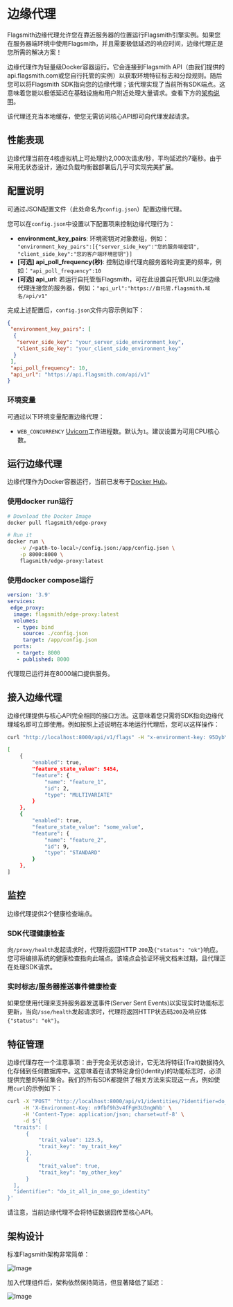 # 边缘代理

Flagsmith边缘代理允许您在靠近服务器的位置运行Flagsmith引擎实例。如果您在服务器端环境中使用Flagsmith，并且需要极低延迟的响应时间，边缘代理正是您所需的解决方案！

边缘代理作为轻量级Docker容器运行。它会连接到Flagsmith API（由我们提供的api.flagsmith.com或您自行托管的实例）以获取环境特征标志和分段规则。随后您可以将Flagsmith SDK指向您的边缘代理；该代理实现了当前所有SDK端点。这意味着您能以极低延迟在基础设施和用户附近处理大量请求。查看下方的[架构说明](#architecture)。

该代理还充当本地缓存，使您无需访问核心API即可向代理发起请求。

## 性能表现

边缘代理当前在4核虚拟机上可处理约2,000次请求/秒，平均延迟约7毫秒。由于采用无状态设计，通过负载均衡器部署后几乎可实现完美扩展。

## 配置说明

可通过JSON配置文件（此处命名为`config.json`）配置边缘代理。

您可以在`config.json`中设置以下配置项来控制边缘代理行为：

- **environment_key_pairs**: 环境密钥对对象数组，例如：
  `"environment_key_pairs":[{"server_side_key":"您的服务端密钥", "client_side_key":"您的客户端环境密钥"}]`
- **[可选] api_poll_frequency(秒)**: 控制边缘代理向服务器轮询变更的频率，例如：`"api_poll_frequency":10`
- **[可选] api_url**: 若运行自托管版Flagsmith，可在此设置自托管URL以便边缘代理连接您的服务器，例如：`"api_url":"https://自托管.flagsmith.域名/api/v1"`

完成上述配置后，`config.json`文件内容示例如下：

```json
{
 "environment_key_pairs": [
  {
   "server_side_key": "your_server_side_environment_key",
   "client_side_key": "your_client_side_environment_key"
  }
 ],
 "api_poll_frequency": 10,
 "api_url": "https://api.flagsmith.com/api/v1"
}
```

### 环境变量

可通过以下环境变量配置边缘代理：

- `WEB_CONCURRENCY` [Uvicorn](https://www.uvicorn.org/)工作进程数。默认为`1`。建议设置为可用CPU核心数。

## 运行边缘代理

边缘代理作为Docker容器运行，当前已发布于[Docker Hub](https://hub.docker.com/repository/docker/flagsmith/edge-proxy)。

### 使用docker run运行

```bash
# Download the Docker Image
docker pull flagsmith/edge-proxy

# Run it
docker run \
    -v /<path-to-local>/config.json:/app/config.json \
    -p 8000:8000 \
    flagsmith/edge-proxy:latest
```

### 使用docker compose运行

```yml
version: '3.9'
services:
 edge_proxy:
  image: flagsmith/edge-proxy:latest
  volumes:
   - type: bind
     source: ./config.json
     target: /app/config.json
  ports:
   - target: 8000
   - published: 8000
```

代理现已运行并在8000端口提供服务。

## 接入边缘代理

边缘代理提供与核心API完全相同的接口方法。这意味着您只需将SDK指向边缘代理域名即可立即使用。例如按照上述说明在本地运行代理后，您可以这样操作：

```bash
curl "http://localhost:8000/api/v1/flags" -H "x-environment-key: 95DybY5oJoRNhxPZYLrxk4" | jq

[
    {
        "enabled": true,
        "feature_state_value": 5454,
        "feature": {
            "name": "feature_1",
            "id": 2,
            "type": "MULTIVARIATE"
        }
    },
    {
        "enabled": true,
        "feature_state_value": "some_value",
        "feature": {
            "name": "feature_2",
            "id": 9,
            "type": "STANDARD"
        }
    },
]
```

## 监控

边缘代理提供2个健康检查端点。

### SDK代理健康检查

向`/proxy/health`发起请求时，代理将返回HTTP `200`及`{"status": "ok"}`响应。您可将编排系统的健康检查指向此端点。该端点会验证环境文档未过期，且代理正在处理SDK请求。

### 实时标志/服务器推送事件健康检查

如果您使用代理来支持服务器发送事件(Server Sent Events)以实现实时功能标志更新，当向`/sse/health`发起请求时，代理将返回HTTP状态码`200`及响应体`{"status": "ok"}`。

## 特征管理

边缘代理存在一个注意事项：由于完全无状态设计，它无法将特征(Trait)数据持久化存储到任何数据库中。这意味着在请求特定身份(Identity)的功能标志时，必须提供完整的特征集合。我们的所有SDK都提供了相关方法来实现这一点，例如使用`curl`的示例如下：

```bash
curl -X "POST" "http://localhost:8000/api/v1/identities/?identifier=do_it_all_in_one_go_identity" \
     -H 'X-Environment-Key: n9fbf9h3v4fFgH3U3ngWhb' \
     -H 'Content-Type: application/json; charset=utf-8' \
     -d $'{
  "traits": [
      {
          "trait_value": 123.5,
          "trait_key": "my_trait_key"
      },
      {
          "trait_value": true,
          "trait_key": "my_other_key"
      }
  ],
  "identifier": "do_it_all_in_one_go_identity"
}'
```

请注意，当前边缘代理不会将特征数据回传至核心API。

## 架构设计

标准Flagsmith架构非常简单：

![Image](/img/edge-proxy-existing.png)

加入代理组件后，架构依然保持简洁，但显著降低了延迟：

![Image](/img/edge-proxy-proxy.png)